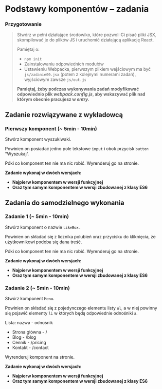 # Podstawy komponentów &ndash; zadania

### Przygotowanie

> Stwórz w pełni działające środowiko, które pozwoli Ci pisać pliki JSX, skompilować je do plików JS i uruchomić działającą aplikację React.
> 
> Pamiętaj o:
> - ```npm init```
> - Zainstalowaniu odpowiednich modułów
> - Ustawieniu Webpacka, pierwszym plikiem wejściowym ma być `js/zadanie00.jsx` (potem z kolejnymi numerami zadań), wyjściowym zawsze `js/out.js`
>
> **Pamiętaj, żeby podczas wykonywania zadań modyfikować odpowiednio plik _webpack.config.js_, aby wskazywać plik nad którym obecnie pracujesz w _entry_.**

## Zadanie rozwiązywane z wykładowcą

### Pierwszy komponent  (~ 5min - 10min)

Stwórz komponent wyszukiwaki.

Powinien on posiadać jedno pole tekstowe `input` i obok przycisk `button` "Wyszukaj".

Póki co komponent ten nie ma nic robić. Wyrenderuj go na stronie.

**Zadanie wykonaj w dwóch wersjach:**
- **Najpierw komponentem w wersji funkcyjnej**
- **Oraz tym samym komponentem w wersji zbudowanej z klasy ES6**

## Zadania do samodzielnego wykonania

### Zadanie 1 (~ 5min - 10min)

Stwórz komponent o nazwie `LikeBox`.

Powinien on składać się z licznika polubień oraz przycisku do kliknięcia, że użytkownikowi podoba się dana treść.

Póki co komponent ten nie ma nic robić. Wyrenderuj go na stronie.

**Zadanie wykonaj w dwóch wersjach:**
- **Najpierw komponentem w wersji funkcyjnej**
- **Oraz tym samym komponentem w wersji zbudowanej z klasy ES6**

### Zadanie 2 (~ 5min - 10min)

Stwórz komponent `Menu`.

Powinien on składać się z pojedynczego elementu listy `ul`, a w niej powinny się pojawić elementy `li` w których będą odpowiednie odnośniki `a`.

Lista: nazwa - odnośnik
- Strona główna - /
- Blog - /blog
- Cennik - /pricing
- Kontakt - /contact

Wyrenderuj komponent na stronie.

**Zadanie wykonaj w dwóch wersjach:**
- **Najpierw komponentem w wersji funkcyjnej**
- **Oraz tym samym komponentem w wersji zbudowanej z klasy ES6**